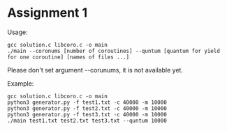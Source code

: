 # Assignment 1
Usage:
```
gcc solution.c libcoro.c -o main
./main --coronums [number of coroutines] --quntum [quantum for yield for one coroutine] [names of files ...]
```
Please don't set argument --corunums, it is not available yet. 

Example:
```
gcc solution.c libcoro.c -o main
python3 generator.py -f test1.txt -c 40000 -m 10000
python3 generator.py -f test2.txt -c 40000 -m 10000
python3 generator.py -f test3.txt -c 40000 -m 10000
./main test1.txt test2.txt test3.txt --quntum 10000
```
